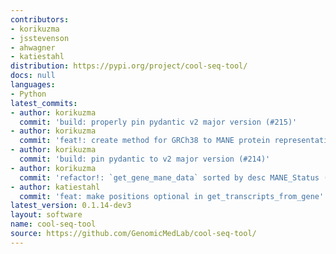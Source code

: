 ```yaml
---
contributors:
- korikuzma
- jsstevenson
- ahwagner
- katiestahl
distribution: https://pypi.org/project/cool-seq-tool/
docs: null
languages:
- Python
latest_commits:
- author: korikuzma
  commit: 'build: properly pin pydantic v2 major version (#215)'
- author: korikuzma
  commit: 'feat!: create method for GRCh38 to MANE protein representation (#211)'
- author: korikuzma
  commit: 'build: pin pydantic to v2 major version (#214)'
- author: korikuzma
  commit: 'refactor!: `get_gene_mane_data` sorted by desc MANE_Status (#213)'
- author: katiestahl
  commit: 'feat: make positions optional in get_transcripts_from_gene'
latest_version: 0.1.14-dev3
layout: software
name: cool-seq-tool
source: https://github.com/GenomicMedLab/cool-seq-tool/
---
```



